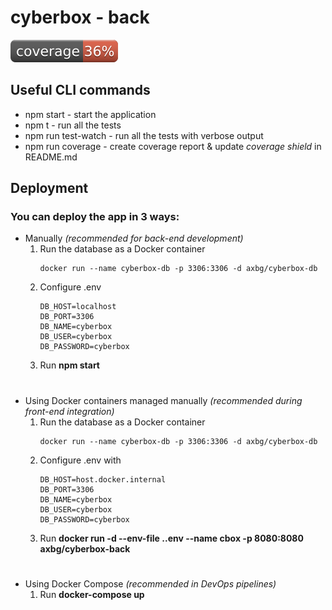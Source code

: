 # cyberbox - back

![Coverage](./tools/coverage.svg)

## Useful CLI commands
* npm start - start the application
* npm t - run all the tests
* npm run test-watch - run all the tests with verbose output
* npm run coverage - create coverage report & update *coverage shield* in README.md  

## Deployment
### You can deploy the app in 3 ways:
* Manually *(recommended for back-end development)*
    1. Run the database as a Docker container
        ```docker
        docker run --name cyberbox-db -p 3306:3306 -d axbg/cyberbox-db
        ```
    2. Configure .env
        ```
        DB_HOST=localhost
        DB_PORT=3306
        DB_NAME=cyberbox
        DB_USER=cyberbox
        DB_PASSWORD=cyberbox
        ```
    3. Run **npm start**
#
* Using Docker containers managed manually *(recommended during front-end integration)*
    1. Run the database as a Docker container
        ```docker
        docker run --name cyberbox-db -p 3306:3306 -d axbg/cyberbox-db
        ```
    2. Configure .env with
        ```
        DB_HOST=host.docker.internal
        DB_PORT=3306
        DB_NAME=cyberbox
        DB_USER=cyberbox
        DB_PASSWORD=cyberbox
        ```
    3. Run **docker run -d --env-file .\.env --name cbox -p 8080:8080 axbg/cyberbox-back**    
#
* Using Docker Compose *(recommended in DevOps pipelines)*
    1. Run **docker-compose up**